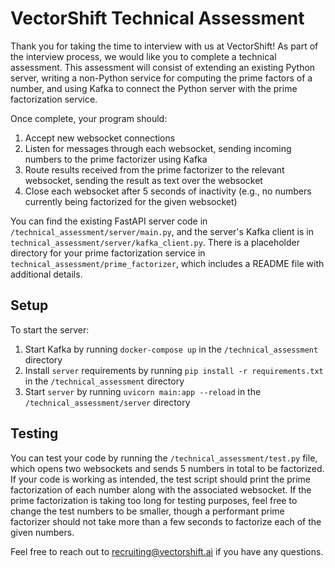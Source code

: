 # VectorShift Technical Assessment
Thank you for taking the time to interview with us at VectorShift! As part of the interview process, we would like you to complete a technical assessment. This assessment will consist of extending an existing Python server, writing a non-Python service for computing the prime factors of a number, and using Kafka to connect the Python server with the prime factorization service.

Once complete, your program should:
1. Accept new websocket connections
2. Listen for messages through each websocket, sending incoming numbers to the prime factorizer using Kafka
3. Route results received from the prime factorizer to the relevant websocket, sending the result as text over the websocket
4. Close each websocket after 5 seconds of inactivity (e.g., no numbers currently being factorized for the given websocket)

You can find the existing FastAPI server code in `/technical_assessment/server/main.py`, and the server's Kafka client is in `technical_assessment/server/kafka_client.py`. There is a placeholder directory for your prime factorization service in `technical_assessment/prime_factorizer`, which includes a README file with additional details.

## Setup
To start the server:
1. Start Kafka by running `docker-compose up` in the `/technical_assessment` directory
2. Install `server` requirements by running `pip install -r requirements.txt` in the `/technical_assessment` directory
3. Start `server` by running `uvicorn main:app --reload` in the `/technical_assessment/server` directory

## Testing
You can test your code by running the `/technical_assessment/test.py` file, which opens two websockets and sends 5 numbers in total to be factorized. If your code is working as intended, the test script should print the prime factorization of each number along with the associated websocket. If the prime factorization is taking too long for testing purposes, feel free to change the test numbers to be smaller, though a performant prime factorizer should not take more than a few seconds to factorize each of the given numbers.

Feel free to reach out to <recruiting@vectorshift.ai> if you have any questions.
